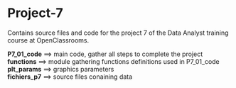 # Project-7
Contains source files and code for the project 7 of the Data Analyst training course at OpenClassrooms.

**P7_01_code**  ==> main code, gather all steps to complete the project <br>
**functions**   ==> module gathering functions definitions used in P7_01_code <br>
**plt_params**  ==> graphics parameters <br>
**fichiers_p7** ==> source files conaining data
